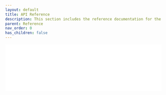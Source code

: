 ```yaml
---
layout: default
title: API Reference
description: This section includes the reference documentation for the lakeFS platform's various APIs.
parent: Reference
nav_order: 0
has_children: false
---
```


<iframe id="swagger-ui-frame"
    src="./swagger.html"
    scrolling="no"
    frameborder="0"
    width="100%"
    title="lakeFS Swagger documentation"></iframe>


